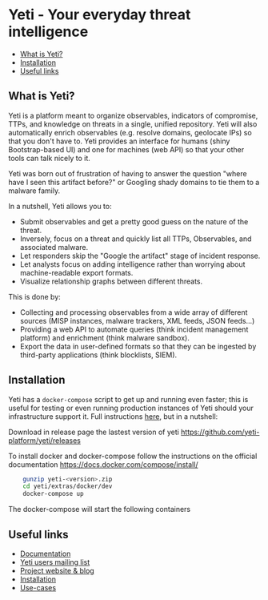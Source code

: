 # Yeti - Your everyday threat intelligence

* [What is Yeti?](#what-is-yeti)
* [Installation](#installation)
* [Useful links](#useful-links)

## What is Yeti?

Yeti is a platform meant to organize observables, indicators of compromise,
TTPs, and knowledge on threats in a single, unified repository. Yeti will also
automatically enrich observables (e.g. resolve domains, geolocate IPs) so that
you don't have to. Yeti provides an interface for humans (shiny Bootstrap-based
UI) and one for machines (web API) so that your other tools can talk nicely to
it.

Yeti was born out of frustration of having to answer the question "where have
I seen this artifact before?" or Googling shady domains to tie them to a
malware family.

In a nutshell, Yeti allows you to:

* Submit observables and get a pretty good guess on the nature of the threat.
* Inversely, focus on a threat and quickly list all TTPs, Observables, and
  associated malware.
* Let responders skip the "Google the artifact" stage of incident response.
* Let analysts focus on adding intelligence rather than worrying about
  machine-readable export formats.
* Visualize relationship graphs between different threats.

This is done by:

* Collecting and processing observables from a wide array of different sources
  (MISP instances, malware trackers, XML feeds, JSON feeds...)
* Providing a web API to automate queries (think incident management platform)
  and enrichment (think malware sandbox).
* Export the data in user-defined formats so that they can be ingested by
  third-party applications (think blocklists, SIEM).

## Installation

Yeti has a `docker-compose` script to get up and running even faster; this is useful for testing or even running production instances of Yeti should your infrastructure support it. Full instructions [here](https://github.com/yeti-platform/yeti/tree/master/extras/docker), but in a nutshell:

Download in release page the lastest version of yeti <https://github.com/yeti-platform/yeti/releases>

To install docker and docker-compose follow the instructions on the official documentation <https://docs.docker.com/compose/install/>

```bash
    gunzip yeti-<version>.zip
    cd yeti/extras/docker/dev
    docker-compose up
```

The docker-compose will start the following containers

## Useful links

* [Documentation](http://yeti-platform.readthedocs.io/en/latest/)
* [Yeti users mailing list](https://groups.google.com/forum/#!forum/yeti-users)
* [Project website & blog](https://yeti-platform.github.io)
* [Installation](http://yeti-platform.readthedocs.io/en/latest/installation.html)
* [Use-cases](https://yeti-platform.readthedocs.io/en/latest/use-cases.html)

